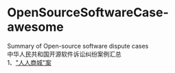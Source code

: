 # OpenSourceSoftwareCase-awesome
Summary of Open-source software dispute cases<br>
中华人民共和国开源软件诉讼纠纷案例汇总<br>
1、["人人商城"案](https://github.com/MorningSunKing/OpenSourceSoftwareCase-awesome/tree/main/“人人商城”案)<br>
